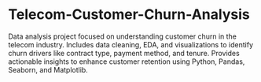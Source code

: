 # Telecom-Customer-Churn-Analysis
Data analysis project focused on understanding customer churn in the telecom industry. Includes data cleaning, EDA, and visualizations to identify churn drivers like contract type, payment method, and tenure. Provides actionable insights to enhance customer retention using Python, Pandas, Seaborn, and Matplotlib.
